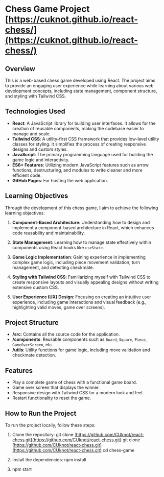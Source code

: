 # Chess Game Project [https://cuknot.github.io/react-chess/](https://cuknot.github.io/react-chess/)

## Overview

This is a web-based chess game developed using React. The project aims to provide an engaging user experience while learning about various web development concepts, including state management, component structure, and styling with Tailwind CSS. 

## Technologies Used

- **React**: A JavaScript library for building user interfaces. It allows for the creation of reusable components, making the codebase easier to manage and scale.
- **Tailwind CSS**: A utility-first CSS framework that provides low-level utility classes for styling. It simplifies the process of creating responsive designs and custom styles.
- **JavaScript**: The primary programming language used for building the game logic and interactivity.
- **ES6+ Features**: Utilizing modern JavaScript features such as arrow functions, destructuring, and modules to write cleaner and more efficient code.
- **GitHub Pages**: For hosting the web application.

## Learning Objectives

Through the development of this chess game, I aim to achieve the following learning objectives:

1. **Component-Based Architecture**: Understanding how to design and implement a component-based architecture in React, which enhances code reusability and maintainability.
  
2. **State Management**: Learning how to manage state effectively within components using React hooks like `useState`.

3. **Game Logic Implementation**: Gaining experience in implementing complex game logic, including piece movement validation, turn management, and detecting checkmate.

4. **Styling with Tailwind CSS**: Familiarizing myself with Tailwind CSS to create responsive layouts and visually appealing designs without writing extensive custom CSS.

5. **User Experience (UX) Design**: Focusing on creating an intuitive user experience, including game interactions and visual feedback (e.g., highlighting valid moves, game over screens).

## Project Structure

- **/src**: Contains all the source code for the application.
- **/components**: Reusable components such as `Board`, `Square`, `Piece`, `GameOverScreen`, etc.
- **/utils**: Utility functions for game logic, including move validation and checkmate detection.

## Features

- Play a complete game of chess with a functional game board.
- Game over screen that displays the winner.
- Responsive design with Tailwind CSS for a modern look and feel.
- Restart functionality to reset the game.

## How to Run the Project

To run the project locally, follow these steps:

1. Clone the repository:
   git clone [https://github.com/CUknot/react-chess.git](https://github.com/CUknot/react-chess.git)
   git clone [https://github.com/CUknot/react-chess.git](https://github.com/CUknot/react-chess.git)
   cd chess-game

2. Install the dependencies:
    npm install

3. npm start
